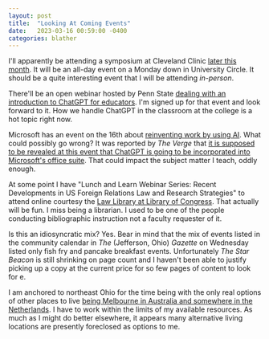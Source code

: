 ```yaml
---
layout: post
title:  "Looking At Coming Events"
date:   2023-03-16 00:59:00 -0400
categories: blather
---
```

I'll apparently be attending a symposium at Cleveland Clinic [later this month](https://www.clevelandclinicmeded.com/live/courses/pten2023/).  It will be an all-day event on a Monday down in University Circle.  It should be a quite interesting event that I will be attending *in-person*.

There'll be an open webinar hosted by Penn State [dealing with an introduction to ChatGPT for educators](https://networks.h-net.org/node/14775/discussions/12565541/h-teach-online-program-introduction-chatgpt).  I'm signed up for that event and look forward to it.  How we handle ChatGPT in the classroom at the college is a hot topic right now.

Microsoft has an event on the 16th about [reinventing work by using AI](https://news.microsoft.com/reinventing-productivity/).  What could possibly go wrong?  It was reported by *The Verge* that [it is supposed to be revealed at this event that ChatGPT is going to be incorporated into Microsoft's office suite](https://www.theverge.com/2023/2/10/23593980/microsoft-bing-chatgpt-ai-teams-outlook-integration).  That could impact the subject matter I teach, oddly enough.

At some point I have "Lunch and Learn Webinar Series: Recent Developments in US Foreign Relations Law and Research Strategies" to attend online courtesy the [Law Library at Library of Congress](https://www.loc.gov/research-centers/law-library-of-congress/researcher-resources/legal-research-institute/united-states-law-webinars/?loclr=bloglaw).  That actually will be fun.  I miss being a librarian.  I used to be one of the people conducting bibliographic instruction not a faculty requester of it.

Is this an idiosyncratic mix?  Yes.  Bear in mind that the mix of events listed in the community calendar in *The* (Jefferson, Ohio) *Gazette*  on Wednesday listed only fish fry and pancake breakfast events.  Unfortunately *The Star Beacon* is still shrinking on page count and I haven't been able to justify picking up a copy at the current price for so few pages of content to look for e.

I am anchored to northeast Ohio for the time being with the only real options of other places to live [being Melbourne in Australia and somewhere in the Netherlands](https://www.ptenresearch.org/for-researchers-and-professionals/projects-and-publications/).  I have to work within the limits of my available resources.  As much as I might do better elsewhere, it appears many alternative living locations are presently foreclosed as options to me.
